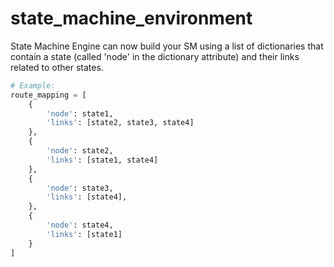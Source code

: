 # state_machine_environment
State Machine Engine can now build your SM using a list of dictionaries that contain a state (called 'node' in the dictionary attribute) and their links related to other states.

```python
# Example:
route_mapping = [
    {
        'node': state1,
        'links': [state2, state3, state4]
    },
    {
        'node': state2,
        'links': [state1, state4]
    },
    {
        'node': state3,
        'links': [state4],
    },
    {
        'node': state4,
        'links': [state1]
    }
]
```